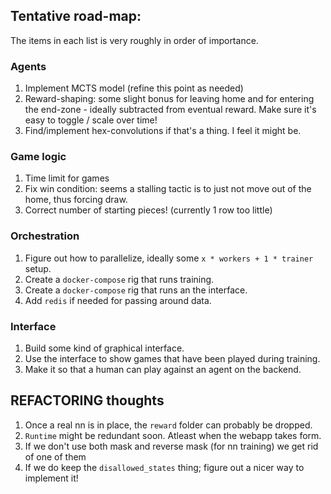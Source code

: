## Tentative road-map:
The items in each list is very roughly in order of importance.

### Agents
1. Implement MCTS model (refine this point as needed)
2. Reward-shaping: some slight bonus for leaving home and for entering the end-zone - ideally subtracted from eventual reward. Make sure it's easy to toggle / scale over time!
3. Find/implement hex-convolutions if that's a thing. I feel it might be.

### Game logic
1. Time limit for games
2. Fix win condition: seems a stalling tactic is to just not move out of the home, thus forcing draw.
3. Correct number of starting pieces! (currently 1 row too little)

### Orchestration
1. Figure out how to parallelize, ideally some  `x * workers + 1 * trainer` setup.
2. Create a `docker-compose` rig that runs training.
3. Create a `docker-compose` rig that runs an the interface.
4. Add `redis` if needed for passing around data.

### Interface
1. Build some kind of graphical interface.
2. Use the interface to show games that have been played during training.
3. Make it so that a human can play against an agent on the backend.

## REFACTORING thoughts
1. Once a real nn is in place, the `reward` folder can probably be dropped.
2. `Runtime` might be redundant soon. Atleast when the webapp takes form.
5. If we don't use both mask and reverse mask (for nn training) we get rid of one of them
6. If we do keep the `disallowed_states` thing; figure out a nicer way to implement it!
